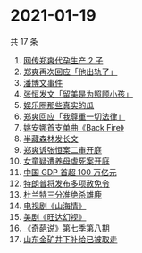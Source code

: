 # 2021-01-19

共 17 条

<!-- BEGIN ZHIHUSEARCH -->
<!-- 最后更新时间 Tue Jan 19 2021 20:28:40 GMT+0800 (CST) -->
1. [网传郑爽代孕生产 2 子](https://www.zhihu.com/search?q=郑爽)
1. [郑爽再次回应「他出轨了」](https://www.zhihu.com/search?q=郑爽回应)
1. [潘博文事件](https://www.zhihu.com/search?q=潘博文事件)
1. [张恒发文「留美是为照顾小孩」](https://www.zhihu.com/search?q=张恒)
1. [娱乐圈那些真实的瓜](https://www.zhihu.com/search?q=娱乐圈)
1. [郑爽回应「我尊重一切法律」](https://www.zhihu.com/search?q=郑爽回应)
1. [姚安娜首支单曲《Back Fire》](https://www.zhihu.com/search?q=姚安娜)
1. [半藏森林发长文](https://www.zhihu.com/search?q=半藏森林)
1. [郑爽诉张恒案二审开庭](https://www.zhihu.com/search?q=郑爽起诉)
1. [女童疑遭养母虐死案开庭](https://www.zhihu.com/search?q=郑仁)
1. [中国 GDP 首超 100 万亿元](https://www.zhihu.com/search?q=中国gdp)
1. [特朗普将发布多项赦免令](https://www.zhihu.com/search?q=特朗普赦免)
1. [杜兰特三分准绝杀雄鹿](https://www.zhihu.com/search?q=篮网雄鹿)
1. [电视剧《山海情》](https://www.zhihu.com/search?q=山海情)
1. [美剧《旺达幻视》](https://www.zhihu.com/search?q=旺达幻视)
1. [《奇葩说》第七季第八期](https://www.zhihu.com/search?q=奇葩说)
1. [山东金矿井下补给已被取走](https://www.zhihu.com/search?q=金矿事故)
<!-- END ZHIHUSEARCH -->
